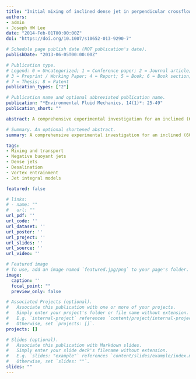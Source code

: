 ```yaml
---
title: "Initial mixing of inclined dense jet in perpendicular crossflow"
authors:
- admin
- Joseph HW Lee
date: "2014-Feb-01T00:00:00Z"
doi: "https://doi.org/10.1007/s10652-013-9290-7"

# Schedule page publish date (NOT publication's date).
publishDate: "2013-06-05T00:00:00Z"

# Publication type.
# Legend: 0 = Uncategorized; 1 = Conference paper; 2 = Journal article;
# 3 = Preprint / Working Paper; 4 = Report; 5 = Book; 6 = Book section;
# 7 = Thesis; 8 = Patent
publication_types: ["2"]

# Publication name and optional abbreviated publication name.
publication: "*Environmental Fluid Mechanics, 14(1)*: 25-49"
publication_short: ""

abstract: A comprehensive experimental investigation for an inclined (60$^o$ to vertical) dense jet in perpendicular crossflow—with a three-dimensional trajectory—is reported. The detailed tracer concentration field in the vertical cross-section of the bent-over jet is measured by the laser-induced fluorescence technique for a wide range of jet densimetric Froude number $F\_{r}$ and ambient to jet velocity ratios $U\_{r}$. The jet trajectory and dilution determined from a large number of cross-sectional scalar fields are interpreted by the Lagrangian model over the entire range of jet-dominated to crossflow-dominated regimes. The mixing during the ascent phase of the dense jet resembles that of an advected jet or line puff and changes to a negatively buoyant thermal on descent. It is found that the mixing behavior is governed by a crossflow Froude number $\\mathbf{F} = U\_{r}F\_{r}$. For $\\mathbf{F} < 0.8$, the mixing is jet-dominated and governed by shear entrainment; significant detrainment occurs and the maximum height of rise $Z\_{max}$ is under-predicted as in the case of a dense jet in stagnant fluid. While the jet trajectory in the horizontal momentum plane is well-predicted, the measurements indicate a greater rise and slower descent. For $\\mathbf{F} \\ge 0.8$ the dense jet becomes significantly bent-over during its ascent phase; the jet mixing is dominated by vortex entrainment. For $\\mathbf{F} \\ge 2$, the detrainment ceases to have any effect on the jet behavior. The jet trajectory in both the horizontal momentum and buoyancy planes are well predicted by the model. Despite the under-prediction of terminal rise, the jet dilution at a large number of cross-sections covering the ascent and descent of the dense jet are well-predicted. Both the terminal rise and the initial dilution for the inclined jet in perpendicular crossflow are smaller than those of a corresponding vertical jet. Both the maximum terminal rise $Z\_{max}$ and horizontal lateral penetration $Y\_{max}$ follow a $\\mathbf{F}^{-1\/2}$ dependence in the crossflow-dominated regime. The initial dilution at terminal rise follows a $S \\sim \\mathbf{F}^{1\/3}$ dependence.

# Summary. An optional shortened abstract.
summary: A comprehensive experimental investigation for an inclined (60$^o$ to vertical) dense jet in perpendicular crossflow—with a three-dimensional trajectory—is reported. 

tags:
- Mixing and transport
- Negative buoyant jets
- Dense jets
- Desalination
- Vortex entrainment
- Jet integral models

featured: false

# links:
# - name: ""
#   url: ""
url_pdf: ''
url_code: ''
url_dataset: ''
url_poster: ''
url_project: ''
url_slides: ''
url_source: ''
url_video: ''

# Featured image
# To use, add an image named `featured.jpg/png` to your page's folder. 
image:
  caption: ''
  focal_point: ""
  preview_only: false

# Associated Projects (optional).
#   Associate this publication with one or more of your projects.
#   Simply enter your project's folder or file name without extension.
#   E.g. `internal-project` references `content/project/internal-project/index.md`.
#   Otherwise, set `projects: []`.
projects: []

# Slides (optional).
#   Associate this publication with Markdown slides.
#   Simply enter your slide deck's filename without extension.
#   E.g. `slides: "example"` references `content/slides/example/index.md`.
#   Otherwise, set `slides: ""`.
slides: ""
---
```


